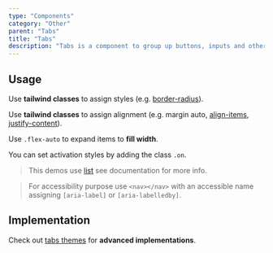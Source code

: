 ```yaml
---
type: "Components"
category: "Other"
parent: "Tabs"
title: "Tabs"
description: "Tabs is a component to group up buttons, inputs and other content."
---
```


## Usage

Use **tailwind classes** to assign styles (e.g. [border-radius](https://tailwindcss.com/docs/border-radius)).

Use **tailwind classes** to assign alignment (e.g. margin auto, [align-items](https://tailwindcss.com/docs/align-items), [justify-content](https://tailwindcss.com/docs/justify-content)).

Use `.flex-auto` to expand items to **fill width**.

You can set activation styles by adding the class `.on`.

> This demos use [list](/components/list) see documentation for more info.

> For accessibility purpose use `<nav></nav>` with an accessible name assigning `[aria-label]` or `[aria-labelledby]`.

<demo>
  <demoinline src="demos/components/tabs/usage">
  </demoinline>
</demo>

## Implementation

Check out [tabs themes](/themes/tabs) for **advanced implementations**.

<demo>
  <div class="gatsby_demo_item" data-iframe="demos/themes/implementation/tabs-implementation-v1">
  </div>
  <div class="gatsby_demo_item" data-iframe="demos/themes/implementation/tabs-implementation-v2">
  </div>
  <div class="gatsby_demo_item" data-iframe="demos/themes/implementation/tabs-implementation-v3">
  </div>
</demo>
